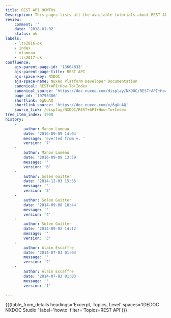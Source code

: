 ```yaml
---
title: REST API HOWTOs
Description: This pages lists all the available tutorials about REST API.
review:
    comment: ''
    date: '2018-01-02'
    status: ok
labels:
    - lts2016-ok
    - index
    - mlumeau
    - lts2017-ok
confluence:
    ajs-parent-page-id: '13664833'
    ajs-parent-page-title: REST API
    ajs-space-key: NXDOC
    ajs-space-name: Nuxeo Platform Developer Documentation
    canonical: REST+API+How-To+Index
    canonical_source: 'https://doc.nuxeo.com/display/NXDOC/REST+API+How-To+Index'
    page_id: '19793386'
    shortlink: 6gUuAQ
    shortlink_source: 'https://doc.nuxeo.com/x/6gUuAQ'
    source_link: /display/NXDOC/REST+API+How-To+Index
tree_item_index: 1900
history:
    -
        author: Manon Lumeau
        date: '2016-09-09 14:04'
        message: 'everted from v. '
        version: '7'
    -
        author: Manon Lumeau
        date: '2016-09-09 13:59'
        message: ''
        version: '6'
    -
        author: Solen Guitter
        date: '2014-12-03 15:55'
        message: ''
        version: '5'
    -
        author: Solen Guitter
        date: '2014-09-08 18:44'
        message: ''
        version: '4'
    -
        author: Solen Guitter
        date: '2014-09-02 14:12'
        message: ''
        version: '3'
    -
        author: Alain Escaffre
        date: '2014-07-03 01:04'
        message: ''
        version: '2'
    -
        author: Alain Escaffre
        date: '2014-07-03 01:03'
        message: ''
        version: '1'

---
```

{{{table_from_details headings='Excerpt, Topics, Level' spaces='IDEDOC NXDOC Studio ' label='howto' filter='Topics=REST API'}}}

